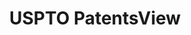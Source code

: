 ---
layout: default
bigquery: https://console.cloud.google.com/bigquery?p=patents-public-data&d=patentsview&page=dataset
citation: Attribution should be given to PatentsView for use, distribution, or derivative
  works.
code: https://github.com/CSSIP-AIR/PatentsView-Code-Snippets/
contributors: USPTO
cost: None
description: 'PatentsView includes US patent data including raw data (summaries, applications,
  pregrant applications), disambugations of inventors and assignees, and inventor
  gender estimates.  Also foreign priority data, # of figures and sheets, and government
  interest statements.'
documentation: https://patentsview.org/query/builder-faqs
last_edit: Mon, 04 Apr 2022 19:02:57 GMT
location: https://patentsview.org/
maintained_by: USPTO
record_creation_timestamp: 12/2/2020 17:20:46
schema_fields: '[''name_last'', ''subcategory_id'', ''num_sheets'', ''subgroup_id'',
  ''category'', ''number'', ''rawinventor_id'', ''longitude'', ''organization_id'',
  ''kind'', ''classification_data_source'', ''filename'', ''disamb_inventor_id_20170808'',
  ''subclass'', ''text'', ''classification_value'', ''section_id'', ''group_id'',
  ''disamb_inventor_id_20200630'', ''level_two'', ''gi_statement'', ''latlong'', ''disamb_inventor_id_20170307'',
  ''withdrawn'', ''classification_status'', ''designation'', ''field_id'', ''length'',
  ''country'', ''abstract'', ''rule_47'', ''doctype'', ''disamb_inventor_id_20190312'',
  ''disamb_assignee_id_20191008'', ''disamb_inventor_id_20191231'', ''rel_id'', ''disamb_inventor_id_20181127'',
  ''latitude'', ''latin_name'', ''level_one'', ''term_grant'', ''disclaimer_date'',
  ''_371_date'', ''organization'', ''subsection_id'', ''disamb_inventor_id_20180528'',
  ''exemplary'', ''disamb_assignee_id_20200630'', ''action_date'', ''inventor_id'',
  ''relkind'', ''category_id'', ''term_disclaimer'', ''doc_type'', ''symbol_position'',
  ''assignee_id'', ''male'', ''ipc_class'', ''disamb_inventor_id_20201229'', ''mainclass_id'',
  ''uuid'', ''county_fips'', ''num_figures'', ''country_transformed'', ''term_extension'',
  ''disamb_assignee_id_20181127'', ''city'', ''state_fips'', ''fname'', ''subclass_id'',
  ''date'', ''lapse_of_patent'', ''classification_level'', ''subgroup'', ''f371_date'',
  ''application_id'', ''status'', ''attribution_status'', ''name'', ''disamb_assignee_id_20190312'',
  ''role'', ''disamb_assignee_id_20190820'', ''contract_award_number'', ''ipc_version_indicator'',
  ''series_code'', ''applicant_type'', ''dependent'', ''f102_date'', ''disamb_assignee_id_20200929'',
  ''variety'', ''disamb_assignee_id_20191231'', ''lname'', ''sector_title'', ''_102_date'',
  ''group'', ''level_three'', ''male_flag'', ''disamb_inventor_id_20200331'', ''sequence'',
  ''id'', ''type'', ''disamb_inventor_id_20200929'', ''state'', ''disamb_assignee_id_20200331'',
  ''rawassignee_id'', ''main_group'', ''section'', ''lawyer_id'', ''rawlocation_id'',
  ''disamb_inventor_id_20190820'', ''deceased'', ''field_title'', ''patent_id'', ''num'',
  ''disamb_inventor_id_20171226'', ''publication_number'', ''citation_id'', ''disamb_inventor_id_20171003'',
  ''disamb_inventor_id_20191008'', ''name_first'', ''num_claims'', ''county'', ''title'',
  ''reldocno'', ''location_id'']'
shortname: patentsview
tags:
- disambiguation
- United States
- gender
terms_of_use: Creative Commons Attribution 4.0 International License.
timeframe: 1963-1999
title: USPTO PatentsView
uuid: cf1780b1-e265-4e49-8d1d-83b9cfe0fd9a
---